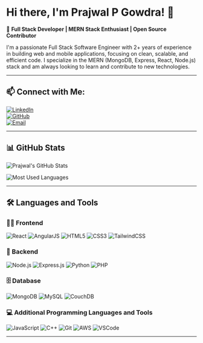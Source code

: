 # Hi there, I'm Prajwal P Gowdra! 👋

🚀 **Full Stack Developer | MERN Stack Enthusiast | Open Source Contributor**

I'm a passionate Full Stack Software Engineer with 2+ years of experience in building web and mobile applications, focusing on clean, scalable, and efficient code. I specialize in the MERN (MongoDB, Express, React, Node.js) stack and am always looking to learn and contribute to new technologies.

---

## 📫 Connect with Me:

[![LinkedIn](https://img.shields.io/badge/LinkedIn-Prajwal%20P%20Gowdra-blue)](https://www.linkedin.com/in/prajwal-prabhugowda-gowdra-21bb31205/)  
[![GitHub](https://img.shields.io/badge/GitHub-Prajwalgowdru143-lightgrey)](https://github.com/Prajwalgowdru143)  
[![Email](https://img.shields.io/badge/Email-pajju2pg%40gmail.com-red)](mailto:pajju2pg@gmail.com)

---

## 📊 GitHub Stats

![Prajwal's GitHub Stats](https://github-readme-stats.vercel.app/api?username=Prajwalgowdru143&show_icons=true&theme=radical)

![Most Used Languages](https://github-readme-stats.vercel.app/api/top-langs/?username=Prajwalgowdru143&layout=compact&theme=radical)

---

## 🛠️ Languages and Tools

### 🏄‍♂️ Frontend

![React](https://img.shields.io/badge/React-20232A?style=for-the-badge&logo=react&logoColor=61DAFB)
![AngularJS](https://img.shields.io/badge/AngularJS-E23237?style=for-the-badge&logo=angular&logoColor=white)
![HTML5](https://img.shields.io/badge/HTML5-E34F26?style=for-the-badge&logo=html5&logoColor=white)
![CSS3](https://img.shields.io/badge/CSS3-1572B6?style=for-the-badge&logo=css3&logoColor=white)
![TailwindCSS](https://img.shields.io/badge/Tailwind_CSS-38B2AC?style=for-the-badge&logo=tailwind-css&logoColor=white)

### 🧰 Backend

![Node.js](https://img.shields.io/badge/Node.js-43853D?style=for-the-badge&logo=node-dot-js&logoColor=white)
![Express.js](https://img.shields.io/badge/Express.js-404D59?style=for-the-badge)
![Python](https://img.shields.io/badge/Python-3776AB?style=for-the-badge&logo=python&logoColor=white)
![PHP](https://img.shields.io/badge/PHP-777BB4?style=for-the-badge&logo=php&logoColor=white)

### 🗄️ Database

![MongoDB](https://img.shields.io/badge/MongoDB-4EA94B?style=for-the-badge&logo=mongodb&logoColor=white)
![MySQL](https://img.shields.io/badge/MySQL-4479A1?style=for-the-badge&logo=mysql&logoColor=white)
![CouchDB](https://img.shields.io/badge/CouchDB-E7352C?style=for-the-badge&logo=apache-couchdb&logoColor=white)

### 💻 Additional Programming Languages and Tools

![JavaScript](https://img.shields.io/badge/JavaScript-323330?style=for-the-badge&logo=javascript&logoColor=F7DF1E)
![C++](https://img.shields.io/badge/C++-00599C?style=for-the-badge&logo=cplusplus&logoColor=white)
![Git](https://img.shields.io/badge/Git-F05032?style=for-the-badge&logo=git&logoColor=white)
![AWS](https://img.shields.io/badge/Amazon_AWS-232F3E?style=for-the-badge&logo=amazon-aws&logoColor=white)
![VSCode](https://img.shields.io/badge/VS%20Code-007ACC?style=for-the-badge&logo=visual-studio-code&logoColor=white)

---

